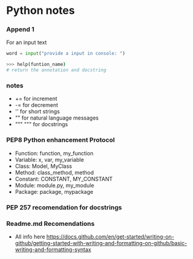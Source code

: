 # Python notes 

### Append 1 

For an input text
```python
word = input("provide a input in console: ")
```

```bash
>>> help(funtion_name) 
# return the annotation and docstring
```

### notes

* += for increment
* -= for decrement 
* '' for short strings 
* "" for natural language messages 
* """ """ for docstrings 

### PEP8 Python enhancement Protocol 

- Function: function, my_function
- Variable: x, var, my_variable 
- Class: Model, MyClass
- Method: class_method, method
- Constant: CONSTANT, MY_CONSTANT 
- Module: module.py, my_module
- Package: package, mypackage

### PEP 257 recomendation for docstrings  

### Readme.md Recomendations 

- All info here https://docs.github.com/en/get-started/writing-on-github/getting-started-with-writing-and-formatting-on-github/basic-writing-and-formatting-syntax






